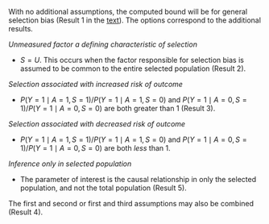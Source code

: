 With no additional assumptions, the computed bound will be for general selection bias (Result 1 in the [text](https://arxiv.org/abs/1810.13402)). The options correspond to the additional results. 

*Unmeasured factor a defining characteristic of selection*
- $S = U$. This occurs when the factor responsible for selection bias is assumed to be common to the entire selected population (Result 2).

*Selection associated with increased risk of outcome*
- $P(Y=1\mid A=1,S=1)\big/P(Y=1\mid A=1,S=0)$ and $P(Y=1\mid A=0,S=1)\big/P(Y=1\mid A=0,S=0)$ are both greater than 1 (Result 3).

*Selection associated with decreased risk of outcome*
- $P(Y=1\mid A=1,S=1)\big/P(Y=1\mid A=1,S=0)$ and $P(Y=1\mid A=0,S=1)\big/P(Y=1\mid A=0,S=0)$ are both *less* than 1.

*Inference only in selected population*
- The parameter of interest is the causal relationship in only the selected population, and not the total population (Result 5).
  
The first and second or first and third assumptions may also be combined (Result 4).
